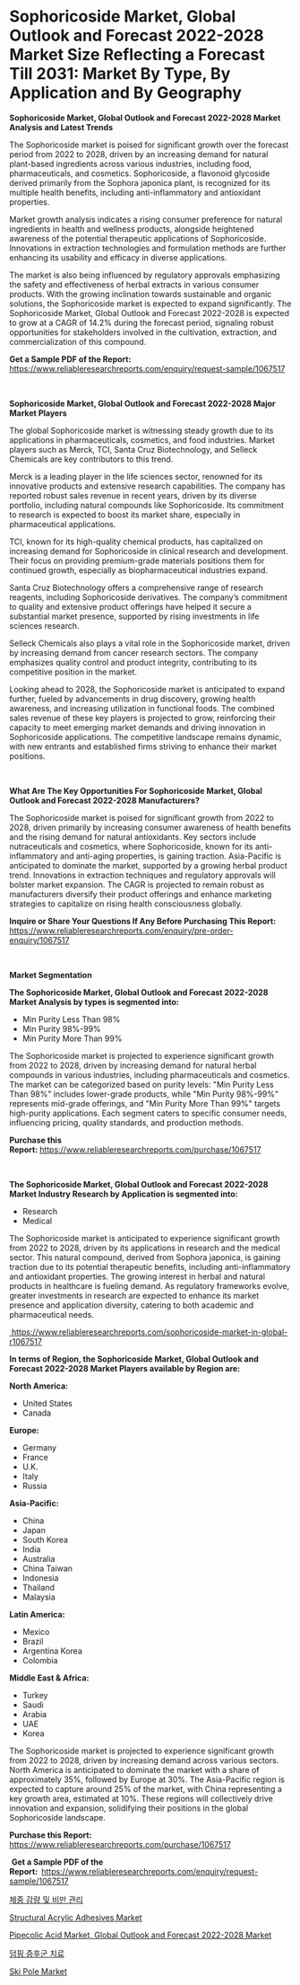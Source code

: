 <p><h1>Sophoricoside Market, Global Outlook and Forecast 2022-2028 Market Size Reflecting a Forecast Till 2031: Market By Type, By Application and By Geography</h1></p><p><strong>Sophoricoside Market, Global Outlook and Forecast 2022-2028 Market Analysis and Latest Trends</strong></p>
<p><p>The Sophoricoside market is poised for significant growth over the forecast period from 2022 to 2028, driven by an increasing demand for natural plant-based ingredients across various industries, including food, pharmaceuticals, and cosmetics. Sophoricoside, a flavonoid glycoside derived primarily from the Sophora japonica plant, is recognized for its multiple health benefits, including anti-inflammatory and antioxidant properties. </p><p>Market growth analysis indicates a rising consumer preference for natural ingredients in health and wellness products, alongside heightened awareness of the potential therapeutic applications of Sophoricoside. Innovations in extraction technologies and formulation methods are further enhancing its usability and efficacy in diverse applications. </p><p>The market is also being influenced by regulatory approvals emphasizing the safety and effectiveness of herbal extracts in various consumer products. With the growing inclination towards sustainable and organic solutions, the Sophoricoside market is expected to expand significantly. The Sophoricoside Market, Global Outlook and Forecast 2022-2028 is expected to grow at a CAGR of 14.2% during the forecast period, signaling robust opportunities for stakeholders involved in the cultivation, extraction, and commercialization of this compound.</p></p>
<p><strong>Get a Sample PDF of the Report:&nbsp;</strong> <a href="https://www.reliableresearchreports.com/enquiry/request-sample/1067517">https://www.reliableresearchreports.com/enquiry/request-sample/1067517</a></p>
<p>&nbsp;</p>
<p><strong>Sophoricoside Market, Global Outlook and Forecast 2022-2028 Major Market Players</strong></p>
<p><p>The global Sophoricoside market is witnessing steady growth due to its applications in pharmaceuticals, cosmetics, and food industries. Market players such as Merck, TCI, Santa Cruz Biotechnology, and Selleck Chemicals are key contributors to this trend.</p><p>Merck is a leading player in the life sciences sector, renowned for its innovative products and extensive research capabilities. The company has reported robust sales revenue in recent years, driven by its diverse portfolio, including natural compounds like Sophoricoside. Its commitment to research is expected to boost its market share, especially in pharmaceutical applications.</p><p>TCI, known for its high-quality chemical products, has capitalized on increasing demand for Sophoricoside in clinical research and development. Their focus on providing premium-grade materials positions them for continued growth, especially as biopharmaceutical industries expand.</p><p>Santa Cruz Biotechnology offers a comprehensive range of research reagents, including Sophoricoside derivatives. The company’s commitment to quality and extensive product offerings have helped it secure a substantial market presence, supported by rising investments in life sciences research.</p><p>Selleck Chemicals also plays a vital role in the Sophoricoside market, driven by increasing demand from cancer research sectors. The company emphasizes quality control and product integrity, contributing to its competitive position in the market.</p><p>Looking ahead to 2028, the Sophoricoside market is anticipated to expand further, fueled by advancements in drug discovery, growing health awareness, and increasing utilization in functional foods. The combined sales revenue of these key players is projected to grow, reinforcing their capacity to meet emerging market demands and driving innovation in Sophoricoside applications. The competitive landscape remains dynamic, with new entrants and established firms striving to enhance their market positions.</p></p>
<p>&nbsp;</p>
<p><strong>What Are The Key Opportunities For Sophoricoside Market, Global Outlook and Forecast 2022-2028 Manufacturers?</strong></p>
<p><p>The Sophoricoside market is poised for significant growth from 2022 to 2028, driven primarily by increasing consumer awareness of health benefits and the rising demand for natural antioxidants. Key sectors include nutraceuticals and cosmetics, where Sophoricoside, known for its anti-inflammatory and anti-aging properties, is gaining traction. Asia-Pacific is anticipated to dominate the market, supported by a growing herbal product trend. Innovations in extraction techniques and regulatory approvals will bolster market expansion. The CAGR is projected to remain robust as manufacturers diversify their product offerings and enhance marketing strategies to capitalize on rising health consciousness globally.</p></p>
<p><strong>Inquire or Share Your Questions If Any Before Purchasing This Report:</strong> <a href="https://www.reliableresearchreports.com/enquiry/pre-order-enquiry/1067517">https://www.reliableresearchreports.com/enquiry/pre-order-enquiry/1067517</a></p>
<p>&nbsp;</p>
<p><strong>Market Segmentation</strong></p>
<p><strong>The Sophoricoside Market, Global Outlook and Forecast 2022-2028 Market Analysis by types is segmented into:</strong></p>
<p><ul><li>Min Purity Less Than 98%</li><li>Min Purity 98%-99%</li><li>Min Purity More Than 99%</li></ul></p>
<p><p>The Sophoricoside market is projected to experience significant growth from 2022 to 2028, driven by increasing demand for natural herbal compounds in various industries, including pharmaceuticals and cosmetics. The market can be categorized based on purity levels: "Min Purity Less Than 98%" includes lower-grade products, while "Min Purity 98%-99%" represents mid-grade offerings, and "Min Purity More Than 99%" targets high-purity applications. Each segment caters to specific consumer needs, influencing pricing, quality standards, and production methods.</p></p>
<p><strong>Purchase this Report:&nbsp;</strong><a href="https://www.reliableresearchreports.com/purchase/1067517">https://www.reliableresearchreports.com/purchase/1067517</a></p>
<p>&nbsp;</p>
<p><strong>The Sophoricoside Market, Global Outlook and Forecast 2022-2028 Market Industry Research by Application is segmented into:</strong></p>
<p><ul><li>Research</li><li>Medical</li></ul></p>
<p><p>The Sophoricoside market is anticipated to experience significant growth from 2022 to 2028, driven by its applications in research and the medical sector. This natural compound, derived from Sophora japonica, is gaining traction due to its potential therapeutic benefits, including anti-inflammatory and antioxidant properties. The growing interest in herbal and natural products in healthcare is fueling demand. As regulatory frameworks evolve, greater investments in research are expected to enhance its market presence and application diversity, catering to both academic and pharmaceutical needs.</p></p>
<p><a href="https://www.reliableresearchreports.com/sophoricoside-market-in-global-r1067517">&nbsp;https://www.reliableresearchreports.com/sophoricoside-market-in-global-r1067517</a></p>
<p><strong>In terms of Region, the Sophoricoside Market, Global Outlook and Forecast 2022-2028 Market Players available by Region are:</strong></p>
<p>
    <p> <strong> North America: </strong>
        <ul>
            <li>United States</li>
            <li>Canada</li>
        </ul>
        </p> 
    <p> <strong> Europe: </strong>
        <ul>
            <li>Germany</li>
            <li>France</li>
            <li>U.K.</li>
            <li>Italy</li>
            <li>Russia</li>
        </ul>
        </p> 
    <p> <strong> Asia-Pacific: </strong>
        <ul>
            <li>China</li>
            <li>Japan</li>
            <li>South Korea</li>
            <li>India</li>
            <li>Australia</li>
            <li>China Taiwan</li>
            <li>Indonesia</li>
            <li>Thailand</li>
            <li>Malaysia</li>
        </ul>
        </p> 
    <p> <strong> Latin America: </strong>
        <ul>
            <li>Mexico</li>
            <li>Brazil</li>
            <li>Argentina Korea</li>
            <li>Colombia</li>
        </ul>
        </p> 
    <p> <strong> Middle East & Africa: </strong>
        <ul>
            <li>Turkey</li>
            <li>Saudi</li>
            <li>Arabia</li>
            <li>UAE</li>
            <li>Korea</li>
        </ul>
    </p>
    </p>
<p><p>The Sophoricoside market is projected to experience significant growth from 2022 to 2028, driven by increasing demand across various sectors. North America is anticipated to dominate the market with a share of approximately 35%, followed by Europe at 30%. The Asia-Pacific region is expected to capture around 25% of the market, with China representing a key growth area, estimated at 10%. These regions will collectively drive innovation and expansion, solidifying their positions in the global Sophoricoside landscape.</p></p>
<p><strong>Purchase this Report: </strong><a href="https://www.reliableresearchreports.com/purchase/1067517">https://www.reliableresearchreports.com/purchase/1067517</a></p>
<p>&nbsp;<strong>Get a Sample PDF of the Report:&nbsp;&nbsp;</strong><a href="https://www.reliableresearchreports.com/enquiry/request-sample/1067517">https://www.reliableresearchreports.com/enquiry/request-sample/1067517</a></p>
<p><strong></strong></p>
<p><p><a href="https://medium.com/@cute_priencsss/weight-loss-and-obesity-management-market-%EC%9D%98-%EA%B8%80%EB%A1%9C%EB%B2%8C-%EC%8B%9C%EC%9E%A5-%EA%B0%9C%EC%9A%94%EB%8A%94-%EC%A0%84-%EC%84%B8%EA%B3%84-%EB%B0%8F-%EC%A3%BC%EC%9A%94-%EC%8B%9C%EC%9E%A5%EC%9D%98-%EC%82%B0%EC%97%85%EC%97%90-%EC%98%81%ED%96%A5%EC%9D%84-%EB%AF%B8%EC%B9%98%EB%8A%94-%EC%A3%BC%EC%9A%94-%ED%8A%B8%EB%A0%8C%EB%93%9C%EC%97%90-%EB%8C%80%ED%95%9C-%EB%8F%85%ED%8A%B9%ED%95%9C-da9db1c721a0">체중 감량 및 비만 관리</a></p><p><a href="https://issuu.com/reportprime-2/docs/structural-acrylic-adhesives-market_fc61859e486957">Structural Acrylic Adhesives Market</a></p><p><a href="https://github.com/lylyparadise/Market-Research-Report-List-5/blob/main/pipecolic-acid-market-global-outlook-and-forecast-2022-2028-market.md">Pipecolic Acid Market, Global Outlook and Forecast 2022-2028 Market</a></p><p><a href="https://medium.com/@cute_priencsss/%EB%8D%A4%ED%95%91-%EC%A6%9D%ED%9B%84%EA%B5%B0-%EC%B9%98%EB%A3%8C-%EC%8B%9C%EC%9E%A5-%EA%B0%9C%EC%9A%94-2024%EB%85%84%EB%B6%80%ED%84%B0-2031%EB%85%84%EA%B9%8C%EC%A7%80%EC%9D%98-%EA%B8%80%EB%A1%9C%EB%B2%8C-%EC%8B%9C%EC%9E%A5-%EB%8F%99%ED%96%A5%EA%B3%BC-%EB%AF%B8%EB%9E%98-%EC%A0%84%EB%A7%9D-a6c3b7868ae4">덤핑 증후군 치료</a></p><p><a href="https://www.linkedin.com/pulse/pioneering-growth-analyzing-global-ski-pole-market-i4cle?trackingId=ccW4Ql3YQgKRwF4rGc5EZA%3D%3D">Ski Pole Market</a></p></p>